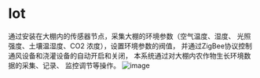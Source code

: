 # Iot
通过安装在大棚内的传感器节点，采集大棚的环境参数（空气温度、湿度、 光照强度、土壤温湿度、CO2 浓度），设置环境参数的阀值， 并通过ZigBee协议控制通风设备和浇灌设备的自动开启和关闭， 本系统通过对大棚内农作物生长环境数据的采集、记录、 监控调节等操作。
![image](https://gljblog.com/image/aabb.png)
